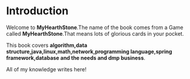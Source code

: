 # Introduction

Welcome to **MyHearthStone**.The name of the book comes from a Game called **MyHearthStone**.That means lots of glorious cards in your pocket.

This book covers **algorithm,data structure,java,linux,math,network,programming language,spring framework,database and the needs and dmp business**.

All of my knowledge writes here!

